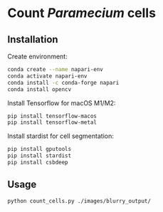 # Count _Paramecium_ cells

## Installation

Create environment:
```sh
conda create --name napari-env
conda activate napari-env
conda install -c conda-forge napari   
conda install opencv
```

Install Tensorflow for macOS M1/M2:
```sh
pip install tensorflow-macos
pip install tensorflow-metal
```

Install stardist for cell segmentation:
```sh
pip install gputools
pip install stardist
pip install csbdeep
```

## Usage

```sh
python count_cells.py ./images/blurry_output/
```


